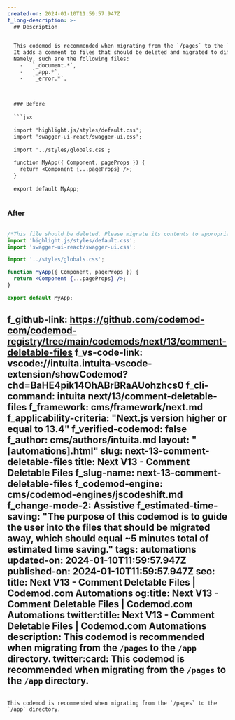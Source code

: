 ```yaml
---
created-on: 2024-01-10T11:59:57.947Z
f_long-description: >-
  ## Description
  

  This codemod is recommended when migrating from the `/pages` to the `/app` directory.
  It adds a comment to files that should be deleted and migrated to different files during the migration process.
  Namely, such are the following files:
    -   `_document.*`,
    -   `_app.*`,
    -   `_error.*`.
  

  
  ### Before
  
  ```jsx
  
  import 'highlight.js/styles/default.css';
  import 'swagger-ui-react/swagger-ui.css';
  
  import '../styles/globals.css';
  
  function MyApp({ Component, pageProps }) {
  	return <Component {...pageProps} />;
  }
  
  export default MyApp;
  
  ```
  
  ### After
  
  ```jsx
  
  /*This file should be deleted. Please migrate its contents to appropriate files*/
  import 'highlight.js/styles/default.css';
  import 'swagger-ui-react/swagger-ui.css';
  
  import '../styles/globals.css';
  
  function MyApp({ Component, pageProps }) {
  	return <Component {...pageProps} />;
  }
  
  export default MyApp;
  
  ```
f_github-link: https://github.com/codemod-com/codemod-registry/tree/main/codemods/next/13/comment-deletable-files
f_vs-code-link: vscode://intuita.intuita-vscode-extension/showCodemod?chd=BaHE4pik14OhABrBRaAUohzhcs0
f_cli-command: intuita next/13/comment-deletable-files
f_framework: cms/framework/next.md
f_applicability-criteria: "Next.js version higher or equal to 13.4"
f_verified-codemod: false
f_author: cms/authors/intuita.md
layout: "[automations].html"
slug: next-13-comment-deletable-files
title: Next V13 - Comment Deletable Files
f_slug-name: next-13-comment-deletable-files
f_codemod-engine: cms/codemod-engines/jscodeshift.md
f_change-mode-2: Assistive
f_estimated-time-saving: "The purpose of this codemod is to guide the user into the files that should be migrated away, which should equal ~5 minutes total of estimated time saving."
tags: automations
updated-on: 2024-01-10T11:59:57.947Z
published-on: 2024-01-10T11:59:57.947Z
seo:
  title: Next V13 - Comment Deletable Files | Codemod.com Automations
  og:title: Next V13 - Comment Deletable Files | Codemod.com Automations
  twitter:title: Next V13 - Comment Deletable Files | Codemod.com Automations
  description: This codemod is recommended when migrating from the `/pages` to the `/app` directory.
  twitter:card: This codemod is recommended when migrating from the `/pages` to the `/app` directory.
---
```

This codemod is recommended when migrating from the `/pages` to the `/app` directory.